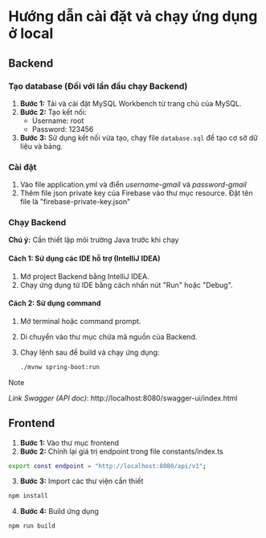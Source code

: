 # Hướng dẫn cài đặt và chạy ứng dụng ở local

## Backend

### Tạo database (Đối với lần đầu chạy Backend)

1. **Bước 1:** Tải và cài đặt MySQL Workbench từ trang chủ của MySQL.
2. **Bước 2:** Tạo kết nối:
   - Username: root
   - Password: 123456
3. **Bước 3:** Sử dụng kết nối vừa tạo, chạy file `database.sql` để tạo cơ sở dữ liệu và bảng.

### Cài đặt

1. Vào file application.yml và điển _username-gmail_ và _password-gmail_
2. Thêm file json private key của Firebase vào thư mục resource. Đặt tên file là "firebase-private-key.json"

### Chạy Backend

**Chú ý:** Cần thiết lập môi trường Java trước khi chạy

#### Cách 1: Sử dụng các IDE hỗ trợ (IntelliJ IDEA)

1. Mở project Backend bằng IntelliJ IDEA.
2. Chạy ứng dụng từ IDE bằng cách nhấn nút "Run" hoặc "Debug".

#### Cách 2: Sử dụng command

1. Mở terminal hoặc command prompt.
2. Di chuyển vào thư mục chứa mã nguồn của Backend.
3. Chạy lệnh sau để build và chạy ứng dụng:

   ```bash
   ./mvnw spring-boot:run
   ```

> [!Note]
> *Link Swagger (API doc)*: http://localhost:8080/swagger-ui/index.html


## Frontend
1. **Bước 1:** Vào thư mục frontend
2. **Bước 2:** Chỉnh lại giá trị endpoint trong file constants/index.ts
```bash
export const endpoint = "http://localhost:8080/api/v1";
```
3. **Bước 3:** Import các thư viện cần thiết
```bash
npm install
```
4. **Bước 4:** Build ứng dụng
```bash
npm run build
